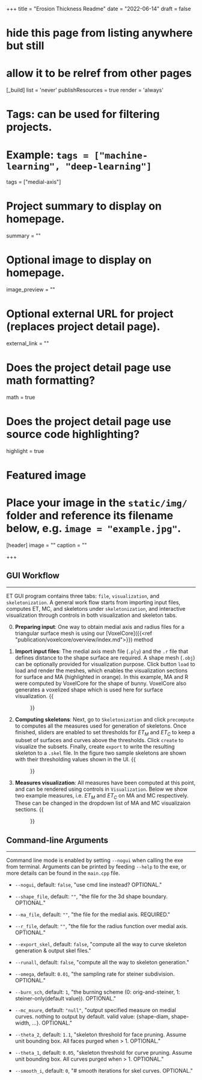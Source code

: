 +++
title = "Erosion Thickness Readme"
date = "2022-06-14"
draft = false

# hide this page from listing anywhere but still
# allow it to be relref from other pages
[_build]
  list = 'never'
  publishResources = true
  render = 'always'

# Tags: can be used for filtering projects.
# Example: `tags = ["machine-learning", "deep-learning"]`
tags = ["medial-axis"]

# Project summary to display on homepage.
summary = ""

# Optional image to display on homepage.
image_preview = ""

# Optional external URL for project (replaces project detail page).
external_link = ""

# Does the project detail page use math formatting?
math = true

# Does the project detail page use source code highlighting?
highlight = true

# Featured image
# Place your image in the `static/img/` folder and reference its filename below, e.g. `image = "example.jpg"`.
[header]
image = ""
caption = ""

+++
## GUI Workflow
************************

ET GUI program contains three tabs: `file`, `visualization`, and `skeletonization`. A general work flow starts from importing input files, computes ET, MC, and skeletons under `skeletonization`, and interactive visualization through controls in both visualization and skeleton tabs.


0. **Preparing input**: One way to obtain medial axis and radius files for a triangular surface mesh is using our [VoxelCore]({{<ref "publication/voxelcore/overview/index.md">}}) method


1. **Import input files**: The medial axis mesh file (`.ply`) and the `.r` file that defines distance to the shape surface are required. A shape mesh (`.obj`) can be optionally provided for visualization purpose. Click button `load` to load and render the meshes, which enables the visualization sections for surface and MA (highlighted in orange). In this example, MA and R were computed by VoxelCore for the shape of bunny. VoxelCore also generates a voxelized shape which is used here for surface visualization. 
{{<figure alt="input_MA_and_R" src="/img/et-MA-R.png" title="Providing input files to ET program. MA colored by radius field is visualized.">}}

2. **Computing skeletons**: Next, go to `Skeletonization` and click `precompute` to computes all the measures used for generation of skeletons. Once finished, sliders are enabled to set thresholds for $ET_M$ and $ET_C$ to keep a subset of surfaces and curves above the thresholds. Click `create` to visualize the subsets. Finally, create `export` to write the resulting skeleton to a `.skel` file. In the figure two sample skeletons are shown with their thresholding values shown in the UI.
{{<figure alt="sample_skels" src="/img/et-sample-skels.png" title="Two sample skeletons and their corresponding thresholds.">}}

1. **Measures visualization**: All measures have been computed at this point, and can be rendered using controls in `Visualization`. Below we show two example measures, i.e. $ET_M$ and $ET_C$ on MA and MC respectively. These can be changed in the dropdown list of MA and MC visualizaion sections.
{{<figure alt="sample_measures" src="/img/et-sample-measures.png" title="MA and MC are colored by $ET_M$ and $ET_C$ respectively.">}}


## Command-line Arguments
************************
Command line mode is enabled by setting `--nogui` when calling the exe from terminal. Arguments can be printed by feeding `--help` to the exe, or more details can be found in the `main.cpp` file.

- `--nogui`, default: `false`, "use cmd line instead? OPTIONAL." 
- `--shape_file`, default: `""`, "the file for the 3d shape boundary. OPTIONAL." 
- `--ma_file`, default: `""`, "the file for the medial axis. REQUIRED." 
- `--r_file`, default: `""`, "the file for the radius function over medial axis. OPTIONAL." 
- `--export_skel`, default: `false`, "compute all the way to curve skeleton generation & output skel files." 

- `--runall`, default: `false`, "compute all the way to skeleton generation." 
- `--omega`, default: `0.01`, "the sampling rate for steiner subdivision. OPTIONAL." 
- `--burn_sch`, default: `1`, "the burning scheme (0: orig-and-steiner, 1: steiner-only(default value)). OPTIONAL."
- `--mc_msure`, default: `"null"`, "output specified measure on medial curves. nothing to output by default. valid value: {shape-diam, shape-width, ...}. OPTIONAL." 
- `--theta_2`, default: `1.1`, "skeleton threshold for face pruning. Assume unit bounding box. All faces purged when > 1. OPTIONAL." 
- `--theta_1`, default: `0.05`, "skeleton threshold for curve pruning. Assume unit bounding box. All curves purged when > 1. OPTIONAL." 
- `--smooth_i`, default: `0`, "# smooth iterations for skel curves. OPTIONAL."